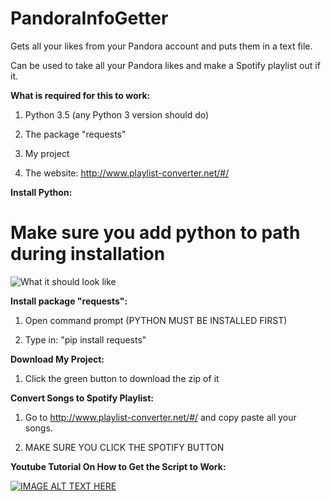 # PandoraInfoGetter
Gets all your likes from your Pandora account and puts them in a text file. 

Can be used to take all your Pandora likes and make a Spotify playlist out if it.


**What is required for this to work:**

1. Python 3.5 (any Python 3 version should do)

1. The package "requests"

1. My project

1. The website: http://www.playlist-converter.net/#/

**Install Python:**

# Make sure you add python to path during installation
![What it should look like](https://docs.python.org/3/_images/win_installer.png)

**Install package "requests":**

1. Open command prompt (PYTHON MUST BE INSTALLED FIRST)

1. Type in: "pip install requests"

**Download My Project:**

1. Click the green button to download the zip of it

**Convert Songs to Spotify Playlist:**

1. Go to http://www.playlist-converter.net/#/ and copy paste all your songs.

1. MAKE SURE YOU CLICK THE SPOTIFY BUTTON

**Youtube Tutorial On How to Get the Script to Work:**

[![IMAGE ALT TEXT HERE](https://img.youtube.com/vi/lodjjKDWKi0/0.jpg)](https://youtu.be/lodjjKDWKi0)


